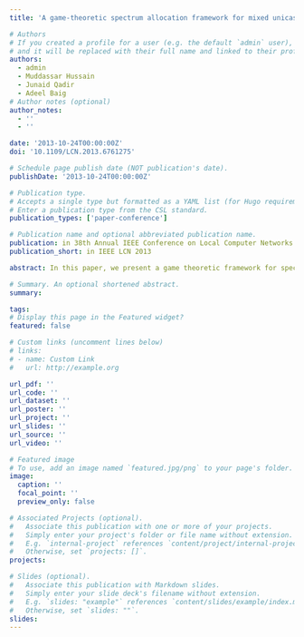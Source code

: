 ```yaml
---
title: 'A game-theoretic spectrum allocation framework for mixed unicast and broadcast traffic profile in cognitive radio networks'

# Authors
# If you created a profile for a user (e.g. the default `admin` user), write the username (folder name) here
# and it will be replaced with their full name and linked to their profile.
authors:
  - admin
  - Muddassar Hussain
  - Junaid Qadir
  - Adeel Baig
# Author notes (optional)
author_notes:
  - ''
  - ''

date: '2013-10-24T00:00:00Z'
doi: '10.1109/LCN.2013.6761275'

# Schedule page publish date (NOT publication's date).
publishDate: '2013-10-24T00:00:00Z'

# Publication type.
# Accepts a single type but formatted as a YAML list (for Hugo requirements).
# Enter a publication type from the CSL standard.
publication_types: ['paper-conference']

# Publication name and optional abbreviated publication name.
publication: in 38th Annual IEEE Conference on Local Computer Networks (LCN) 2013, Sydney, NSW, Australia
publication_short: in IEEE LCN 2013

abstract: In this paper, we present a game theoretic framework for spectrum allocation in distributed cognitive radio networks containing both unicast and broadcast traffic. Our proposed scheme aims to minimize broadcast latency for broadcast traffic and minimize interference and access contention for both types of traffic. We develop a utility function that ensures that both objectives are met yielding a higher network throughput. Our proposed spectrum allocation game is also formulated as a potential game and is guaranteed to converge to a Nash equilibrium if the sequential best response dynamics is followed. A proof of concept of the proposed algorithm has been implemented on the Orbit radio testbed and the results verify the convergence of the potential game. Our simulation and experimental results also reveal that the choice of utility function improves the average network throughput for a mixed traffic profile.

# Summary. An optional shortened abstract.
summary:

tags:
# Display this page in the Featured widget?
featured: false

# Custom links (uncomment lines below)
# links:
# - name: Custom Link
#   url: http://example.org

url_pdf: ''
url_code: ''
url_dataset: ''
url_poster: ''
url_project: ''
url_slides: ''
url_source: ''
url_video: ''

# Featured image
# To use, add an image named `featured.jpg/png` to your page's folder.
image:
  caption: ''
  focal_point: ''
  preview_only: false

# Associated Projects (optional).
#   Associate this publication with one or more of your projects.
#   Simply enter your project's folder or file name without extension.
#   E.g. `internal-project` references `content/project/internal-project/index.md`.
#   Otherwise, set `projects: []`.
projects:

# Slides (optional).
#   Associate this publication with Markdown slides.
#   Simply enter your slide deck's filename without extension.
#   E.g. `slides: "example"` references `content/slides/example/index.md`.
#   Otherwise, set `slides: ""`.
slides:
---
```

